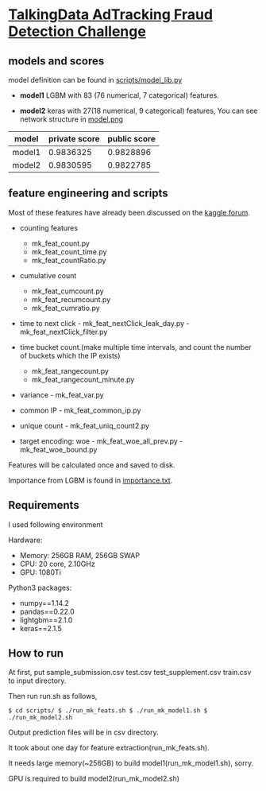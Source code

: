 # [TalkingData AdTracking Fraud Detection Challenge](https://www.kaggle.com/c/talkingdata-adtracking-fraud-detection)



## models and scores
model definition can be found in [scripts/model_lib.py](https://github.com/CuteChibiko/TalkingData/blob/master/scripts/model_lib.py)

  - **model1** LGBM with 83 (76 numerical, 7 categorical) features.

  - **model2** keras with 27(18 numerical, 9 categorical) features, You can see network structure in [model.png](https://github.com/CuteChibiko/TalkingData/blob/master/model.png)


|model|private score|public score|
|---|---|---|
|model1  |0.9836325|0.9828896|
|model2  |0.9830595|0.9822785|

## feature engineering and scripts
Most of these features have already been discussed on the [kaggle forum](https://www.kaggle.com/c/talkingdata-adtracking-fraud-detection/discussion).


  - counting features
    - mk_feat_count.py
    - mk_feat_count_time.py
    - mk_feat_countRatio.py

  - cumulative count
    - mk_feat_cumcount.py
    - mk_feat_recumcount.py
    - mk_feat_cumratio.py

  -  time to next click
    - mk_feat_nextClick_leak_day.py
    - mk_feat_nextClick_filter.py

  - time bucket count.(make multiple time intervals, and count the number of buckets which the IP exists)
    - mk_feat_rangecount.py
    - mk_feat_rangecount_minute.py

  -  variance
    - mk_feat_var.py

  -  common IP
    - mk_feat_common_ip.py

  -  unique count
    - mk_feat_uniq_count2.py

  -  target encoding: woe
    - mk_feat_woe_all_prev.py
    - mk_feat_woe_bound.py
    
Features will be calculated once and saved to disk.

Importance from LGBM is found in [importance.txt](https://github.com/CuteChibiko/TalkingData/blob/master/importance.txt).


## Requirements
I used following environment

Hardware:
  - Memory: 256GB RAM, 256GB SWAP
  - CPU: 20 core, 2.10GHz
  - GPU: 1080Ti
  
Python3 packages:
  - numpy==1.14.2
  - pandas==0.22.0
  - lightgbm==2.1.0
  - keras==2.1.5

## How to run

At first, put sample_submission.csv test.csv test_supplement.csv train.csv to input directory.

Then run run.sh as follows,

 `$ cd scripts/
 $ ./run_mk_feats.sh
 $ ./run_mk_model1.sh
 $ ./run_mk_model2.sh`

 Output prediction files will be in csv directory.
 
 It took about one day for feature extraction(run_mk_feats.sh).
 
 It needs large memory(~256GB) to build model1(run_mk_model1.sh), sorry.
 
 GPU is required to build model2(run_mk_model2.sh)
 

 
 
